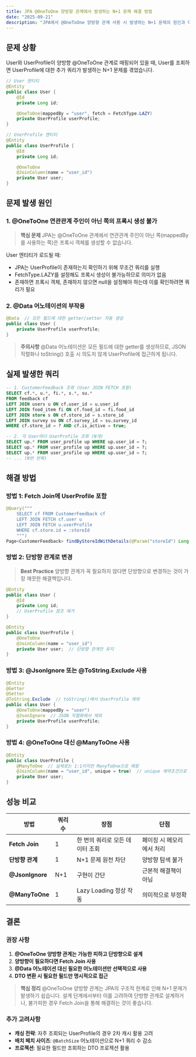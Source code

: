 ```yaml
---
title: JPA @OneToOne 양방향 관계에서 발생하는 N+1 문제 해결 방법
date: "2025-09-21"
description: "JPA에서 @OneToOne 양방향 관계 사용 시 발생하는 N+1 문제의 원인과 다양한 해결 방법을 실제 사례와 함께 설명합니다."
---
```


## 문제 상황

User와 UserProfile이 양방향 @OneToOne 관계로 매핑되어 있을 때, User를 조회하면 UserProfile에 대한 추가 쿼리가 발생하는 N+1 문제를 겪었습니다.

```java
// User 엔티티
@Entity
public class User {
    @Id
    private Long id;

    @OneToOne(mappedBy = "user", fetch = FetchType.LAZY)
    private UserProfile userProfile;
}

// UserProfile 엔티티
@Entity
public class UserProfile {
    @Id
    private Long id;

    @OneToOne
    @JoinColumn(name = "user_id")
    private User user;
}
```

## 문제 발생 원인

### 1. @OneToOne 연관관계 주인이 아닌 쪽의 프록시 생성 불가

> **핵심 문제**
> JPA는 @OneToOne 관계에서 연관관계 주인이 아닌 쪽(mappedBy를 사용하는 쪽)은 프록시 객체를 생성할 수 없습니다.

User 엔티티가 로드될 때:
- JPA는 UserProfile이 존재하는지 확인하기 위해 무조건 쿼리를 실행
- FetchType.LAZY를 설정해도 프록시 생성이 불가능하므로 의미가 없음
- 존재하면 프록시 객체, 존재하지 않으면 null을 설정해야 하는데 이를 확인하려면 쿼리가 필요

### 2. @Data 어노테이션의 부작용

```java
@Data  // 모든 필드에 대한 getter/setter 자동 생성
public class User {
    private UserProfile userProfile;
}
```

> **주의사항**
> @Data 어노테이션은 모든 필드에 대한 getter를 생성하므로, JSON 직렬화나 toString() 호출 시 의도치 않게 UserProfile에 접근하게 됩니다.

## 실제 발생한 쿼리

```sql
-- 1. CustomerFeedback 조회 (User JOIN FETCH 포함)
SELECT cf.*, u.*, fi.*, s.*, su.*
FROM feedback cf
LEFT JOIN users u ON cf.user_id = u.user_id
LEFT JOIN food_item fi ON cf.food_id = fi.food_id
LEFT JOIN store s ON cf.store_id = s.store_id
LEFT JOIN survey su ON cf.survey_id = su.survey_id
WHERE cf.store_id = ? AND cf.is_active = true;

-- 2. 각 User마다 UserProfile 조회 (N개)
SELECT up.* FROM user_profile up WHERE up.user_id = ?;
SELECT up.* FROM user_profile up WHERE up.user_id = ?;
SELECT up.* FROM user_profile up WHERE up.user_id = ?;
-- ... (N번 반복)
```

## 해결 방법

### 방법 1: Fetch Join에 UserProfile 포함

```java
@Query("""
    SELECT cf FROM CustomerFeedback cf
    LEFT JOIN FETCH cf.user u
    LEFT JOIN FETCH u.userProfile
    WHERE cf.store.id = :storeId
    """)
Page<CustomerFeedback> findByStoreIdWithDetails(@Param("storeId") Long storeId, Pageable pageable);
```

### 방법 2: 단방향 관계로 변경

> **Best Practice**
> 양방향 관계가 꼭 필요하지 않다면 단방향으로 변경하는 것이 가장 깨끗한 해결책입니다.

```java
@Entity
public class User {
    @Id
    private Long id;
    // UserProfile 참조 제거
}

@Entity
public class UserProfile {
    @OneToOne
    @JoinColumn(name = "user_id")
    private User user;  // 단방향 관계만 유지
}
```

### 방법 3: @JsonIgnore 또는 @ToString.Exclude 사용

```java
@Entity
@Getter
@Setter
@ToString.Exclude  // toString()에서 UserProfile 제외
public class User {
    @OneToOne(mappedBy = "user")
    @JsonIgnore  // JSON 직렬화에서 제외
    private UserProfile userProfile;
}
```

### 방법 4: @OneToOne 대신 @ManyToOne 사용

```java
@Entity
public class UserProfile {
    @ManyToOne  // 실제로는 1:1이지만 ManyToOne으로 매핑
    @JoinColumn(name = "user_id", unique = true)  // unique 제약조건으로 1:1 보장
    private User user;
}
```

## 성능 비교

| 방법 | 쿼리 수 | 장점 | 단점 |
|------|---------|------|------|
| **Fetch Join** | 1 | 한 번의 쿼리로 모든 데이터 조회 | 페이징 시 메모리에서 처리 |
| **단방향 관계** | 1 | N+1 문제 원천 차단 | 양방향 탐색 불가 |
| **@JsonIgnore** | N+1 | 구현이 간단 | 근본적 해결책이 아님 |
| **@ManyToOne** | 1 | Lazy Loading 정상 작동 | 의미적으로 부정확 |

## 결론

### 권장 사항

1. **@OneToOne 양방향 관계는 가능한 피하고 단방향으로 설계**
2. **양방향이 필요하다면 Fetch Join 사용**
3. **@Data 어노테이션 대신 필요한 어노테이션만 선택적으로 사용**
4. **DTO 변환 시 필요한 필드만 명시적으로 접근**

> **핵심 정리**
> @OneToOne 양방향 관계는 JPA의 구조적 한계로 인해 N+1 문제가 발생하기 쉽습니다. 설계 단계에서부터 이를 고려하여 단방향 관계로 설계하거나, 불가피한 경우 Fetch Join을 통해 해결하는 것이 좋습니다.

### 추가 고려사항

- **캐싱 전략**: 자주 조회되는 UserProfile의 경우 2차 캐시 활용 고려
- **배치 페치 사이즈**: `@BatchSize` 어노테이션으로 N+1 쿼리 수 감소
- **프로젝션**: 필요한 필드만 조회하는 DTO 프로젝션 활용
